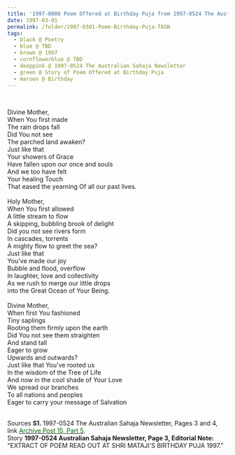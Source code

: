 ```yaml
---
title: '1997-0000 Poem Offered at Birthday Puja from 1997-0524 The Australian Sahaja Newsletter, Pages 3 and 4'
date: 1997-03-01
permalink: /folder/1997-0301-Poem-Birthday-Puja-TASN
tags:
  - black @ Poetry
  - blue @ TBD
  - brown @ 1997
  - cornflowerblue @ TBD
  - deeppink @ 1997-0524 The Australian Sahaja Newsletter
  - green @ Story of Poem Offered at Birthday Puja
  - maroon @ Birthday
---
```


<br>

<p>
Divine Mother,<br>
When You first made<br>
The rain drops fall<br>
Did You not see<br>
The parched land awaken?<br>
Just like that<br>
Your showers of Grace<br>
Have fallen upon our once and souls<br>
And we too have felt<br>
Your healing Touch<br>
That eased the yearning Of all our past lives.<br>
<br>
Holy Mother,<br>
When You first allowed<br>
A little stream to flow<br>
A skipping, bubbling brook of delight<br>
Did you not see rivers form<br>
In cascades, torrents<br>
A mighty flow to greet the sea?<br>
Just like that<br>
You've made our joy<br>
Bubble and flood, overflow<br>
In laughter, love and collectivity<br>
As we rush to merge our little drops<br>
into the Great Ocean of Your Being.<br>
<br>
Divine Mother,<br>
When first You fashioned<br>
Tiny saplings<br>
Rooting them firmly upon the earth<br>
Did You not see them straighten<br>
And stand tall<br>
Eager to grow<br>
Upwards and outwards?<br>
Just like that You've rooted us<br>
In the wisdom of the Tree of Life<br>
And now in the cool shade of Your Love<br>
We spread our branches<br>
To all nations and peoples<br>
Eager to carry your message of Salvation<br>
</p>

<br>

<wave-list>
<list-title color="DarkSeaGreen" width="40">Sources</list-title>
  <list-item color="BlanchedAlmond"  width="280"><b>S1. </b> 1997-0524 The Australian Sahaja Newsletter, Pages 3 and 4, link <a href="https://seven-teams.github.io/archives/2023/1213"><font color="DarkGreen">Archive Post 15, Part 5</font></a>.</list-item>
</wave-list>

<br>

<wave-list>
<list-title color="DarkSeaGreen" width="25">Story</list-title>
  <list-item color="BlanchedAlmond"  width="280"><b>1997-0524 Australian Sahaja Newsletter, Page 3, Editorial Note:</b> "EXTRACT OF POEM READ OUT AT SHRI MATAJI'S BIRTHDAY PUJA 1997."</list-item>
</wave-list>